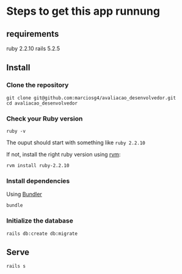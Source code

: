 # Steps to get this app runnung

## requirements
ruby 2.2.10
rails 5.2.5

## Install

### Clone the repository

```shell
git clone git@github.com:marciosg4/avaliacao_desenvolvedor.git
cd avaliacao_desenvolvedor
```

### Check your Ruby version

```shell
ruby -v
```

The ouput should start with something like `ruby 2.2.10`

If not, install the right ruby version using [rvm](https://rvm.io/rvm/install):

```shell
rvm install ruby-2.2.10
```

### Install dependencies

Using [Bundler](https://github.com/bundler/bundler)

```shell
bundle
```

### Initialize the database

```shell
rails db:create db:migrate
```

## Serve

```shell
rails s
```
